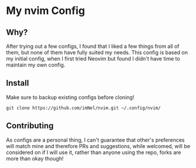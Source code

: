 # My nvim Config

## Why?

After trying out a few configs, I found that I liked a few things from all of them, but none of them have fully suited my needs. This config is based on my initial config, when I first tried Neovim but found I didn't have time to maintain my own config.

## Install

Make sure to backup existing configs before cloning!
```
git clone https://github.com/imNel/nvim.git ~/.config/nvim/
```

## Contributing

As configs are a personal thing, I can't guarantee that other's preferences will match mine and therefore PRs and suggestions, while welcomed, will be considered on if I will use it, rather than anyone using the repo, forks are more than okay though!
